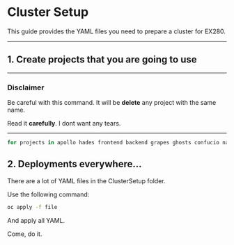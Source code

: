 # Cluster Setup

This guide provides the YAML files you need to prepare a cluster for EX280.

---

## 1. Create projects that you are going to use

---

### Disclaimer

Be careful with this command. It will be **delete** any project with the same name.

Read it **carefully**. I dont want any tears. 

---

```bash
for projects in apollo hades frontend backend grapes ghosts confucio napoleon videoclub duck bull wheel comanche; do oc delete project $projects --ignore-not-found=true && oc new-project $projects;done
```

## 2. Deployments everywhere...

There are a lot of YAML files in the ClusterSetup folder.

Use the following command:

```bash
oc apply -f file
````

And apply all YAML.

Come, do it.